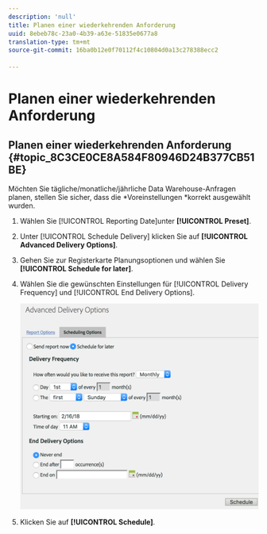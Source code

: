 ```yaml
---
description: 'null'
title: Planen einer wiederkehrenden Anforderung
uuid: 8ebeb78c-23a0-4b39-a63e-51835e0677a8
translation-type: tm+mt
source-git-commit: 16ba0b12e0f70112f4c10804d0a13c278388ecc2

---
```



# Planen einer wiederkehrenden Anforderung

## Planen einer wiederkehrenden Anforderung {#topic_8C3CE0CE8A584F80946D24B377CB51BE}

Möchten Sie tägliche/monatliche/jährliche Data Warehouse-Anfragen planen, stellen Sie sicher, dass die *Voreinstellungen *korrekt ausgewählt wurden.

1. Wählen Sie [!UICONTROL Reporting Date]unter **[!UICONTROL Preset]**.

1. Unter [!UICONTROL Schedule Delivery] klicken Sie auf **[!UICONTROL Advanced Delivery Options]**.

1. Gehen Sie zur Registerkarte Planungsoptionen und wählen Sie **[!UICONTROL Schedule for later]**.
1. Wählen Sie die gewünschten Einstellungen für [!UICONTROL Delivery Frequency] und [!UICONTROL End Delivery Options].

   ![](assets/dw_schedule.png)

1. Klicken Sie auf **[!UICONTROL Schedule]**.

